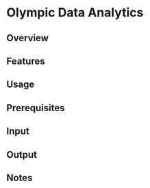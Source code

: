# Olympic Data Analytics

## Overview

## Features

## Usage

## Prerequisites

## Input

## Output

## Notes
